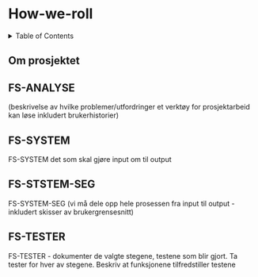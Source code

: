 # How-we-roll

<!-- TABLE OF CONTENTS -->
<details>
  <summary>Table of Contents</summary>
  <ol>
    <li>
      <a href="#om-prosjektet">Om prosjektet</a>
    <li>
      <a href="#fs-analyse">FS-ANALYSE</a>
    <li><a href="#fs-system">FS-SYSTEM</a></li>
    <ul>
        <li><a href="#fs-system-seg">FS-SYSTEM-SEG</a></li>
      </ul>
    </li>
    <li><a href="#fs-tester">FS-TESTER</a></li>
    <li><a href="#contributing">Contributing</a></li>
    <li><a href="#license">License</a></li>
    <li><a href="#contact">Contact</a></li>
    <li><a href="#acknowledgments">Acknowledgments</a></li>
  </ol>
</details>


<!-- Om prosjektet -->
## Om prosjektet

<!-- FS-ANALYSE -->
## FS-ANALYSE
(beskrivelse av hvilke problemer/utfordringer et verktøy for prosjektarbeid kan løse inkludert brukerhistorier)

<!-- FS-SYSTEM -->
## FS-SYSTEM
FS-SYSTEM 
det som skal gjøre input om til output

## FS-STSTEM-SEG
FS-SYSTEM-SEG
(vi må dele opp hele prosessen fra input til output - inkludert skisser av brukergrensesnitt)

<!-- FS-TESTER -->
## FS-TESTER
FS-TESTER - dokumenter de valgte stegene, testene som blir gjort. Ta tester for hver av stegene. Beskriv at funksjonene tilfredstiller testene
